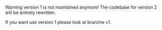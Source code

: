 Warning version 1 is not maintained anymore!
The codebase for version 2 will be entirely rewritten.

If you want use version 1 please look at branche v1.